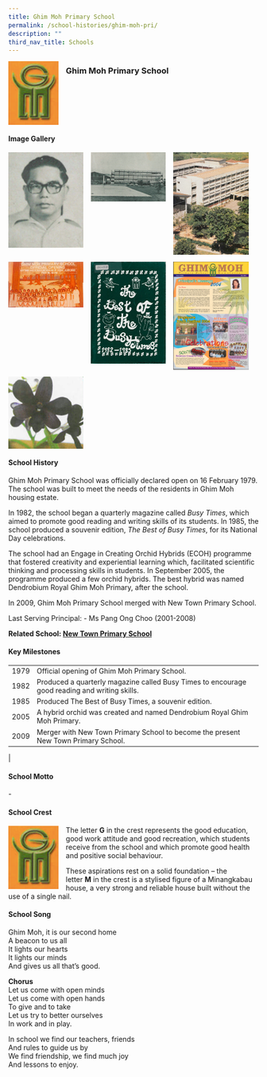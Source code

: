 ```yaml
---
title: Ghim Moh Primary School
permalink: /school-histories/ghim-moh-pri/
description: ""
third_nav_title: Schools
---
```

<img src="/images/ghimmohpri1.png" style="width:20%;margin-right:15px;" align = "left">

### **Ghim Moh Primary School**

<br clear="left">

#### **Image Gallery**

<p><a href="https://staging.d1yxymztqoj7qn.amplifyapp.com/images/ghimmohpri2.jpg">  
<img src="/images/ghimmohpri2.jpg" style="width:30%;margin-right:15px;" align = "left">
</a></p>

<p><a href="https://staging.d1yxymztqoj7qn.amplifyapp.com/images/ghimmohpri3.jpg">  
<img src="/images/ghimmohpri3.jpg" style="width:30%;margin-right:15px;" align = "left">
</a></p>

<p><a href="https://staging.d1yxymztqoj7qn.amplifyapp.com/images/ghimmohpri4.jpg">  
<img src="/images/ghimmohpri4.jpg" style="width:30%;margin-right:15px;" align = "left">
</a></p>

<br clear="left">

<p><a href="https://staging.d1yxymztqoj7qn.amplifyapp.com/images/ghimmohpri5.jpg">  
<img src="/images/ghimmohpri5.jpg" style="width:30%;margin-right:15px;" align = "left">
</a></p>

<p><a href="https://staging.d1yxymztqoj7qn.amplifyapp.com/images/ghimmohpri6.jpg">  
<img src="/images/ghimmohpri6.jpg" style="width:30%;margin-right:15px;" align = "left">
</a></p>

<p><a href="https://staging.d1yxymztqoj7qn.amplifyapp.com/images/ghimmohpri7.jpg">  
<img src="/images/ghimmohpri7.jpg" style="width:30%;margin-right:15px;" align = "left">
</a></p>

<br clear="left">

<p><a href="https://staging.d1yxymztqoj7qn.amplifyapp.com/images/ghimmohpri8.jpg">  
<img src="/images/ghimmohpri8.jpg" style="width:30%;margin-right:15px;" align = "left">
</a></p>

<br clear="left">

#### **School History**
Ghim Moh Primary School was officially declared open on 16 February 1979. The school was built to meet the needs of the residents in Ghim Moh housing estate.

In 1982, the school began a quarterly magazine called _Busy Times_, which aimed to promote good reading and writing skills of its students. In 1985, the school produced a souvenir edition, _The Best of_ _Busy Times_, for its National Day celebrations.

The school had an Engage in Creating Orchid Hybrids (ECOH) programme that fostered creativity and experiential learning which, facilitated scientific thinking and processing skills in students. In September 2005, the programme produced a few orchid hybrids. The best hybrid was named Dendrobium Royal Ghim Moh Primary, after the school.

In 2009, Ghim Moh Primary School merged with New Town Primary School.

Last Serving Principal:
\- Ms Pang Ong Choo (2001-2008)

**Related School: [New Town Primary School](https://staging.d1yxymztqoj7qn.amplifyapp.com/school-histories/new-town-pri/)**

#### **Key Milestones**

|  |  |
|:---:|---|
| 1979 | Official opening of Ghim Moh Primary School. |
| 1982 | Produced a quarterly magazine called Busy Times to encourage good reading and writing skills. |
| 1985 | Produced The Best of Busy Times, a souvenir edition. |
| 2005 | A hybrid orchid was created and named Dendrobium Royal Ghim Moh Primary. |
| 2009 | Merger with New Town Primary School to become the present New Town Primary School. |
|

#### **School Motto**
\-

#### **School Crest**
<img src="/images/ghimmohpri1.png" style="width:20%;margin-right:15px;" align = "left">

The letter **G** in the crest represents the good education, good work attitude and good recreation, which students receive from the school and which promote good health and positive social behaviour.

These aspirations rest on a solid foundation – the letter **M** in the crest is a stylised figure of a Minangkabau house, a very strong and reliable house built without the use of a single nail.

#### **School Song**
Ghim Moh, it is our second home<br>
A beacon to us all<br>
It lights our hearts<br>
It lights our minds<br>
And gives us all that’s good.

**Chorus**<br>
Let us come with open minds<br>
Let us come with open hands<br>
To give and to take<br>
Let us try to better ourselves<br>
In work and in play.

In school we find our teachers, friends<br>
And rules to guide us by<br>
We find friendship, we find much joy<br>
And lessons to enjoy.